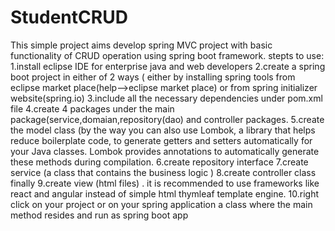 # StudentCRUD
This simple project aims develop spring MVC project with basic functionality of CRUD operation using spring boot framework.
stepts to use:
1.install eclipse IDE for enterprise java and web developers 
2.create a spring boot project in either of 2 ways ( either by installing spring tools from eclipse market place(help-->eclipse market place) or from spring initializer website(spring.io)
3.include all the necessary dependencies under pom.xml file 
4.create 4 packages under the main package(service,domaian,repository(dao) and controller packages.
5.create the model class (by the way you can also use Lombok, a library that helps reduce boilerplate code, to generate getters and setters automatically for your Java classes. Lombok provides annotations to automatically generate these methods during compilation.
6.create repository interface 
7.create service (a class that contains the business logic ) 
8.create controller class finally
9.create view (html files) . it is recommended to use frameworks like react and angular instead of simple html thymleaf template engine.
10.right click on your project or on your spring application a class where the main method resides and run as spring boot app 



